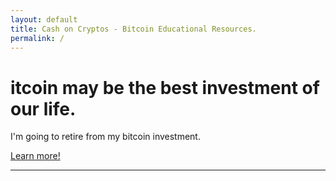 ```yaml
---
layout: default
title: Cash on Cryptos - Bitcoin Educational Resources.
permalink: /
---
```


<div class="jumbotron">
    <a href="http://vip.marketfy.com/bitcoin/"><span class="link_fill"> </span></a>
    <h1><i class="fa fa-btc"></i>itcoin may be the best investment of our life. </h1>
    <p class="lead">I'm going to retire from my bitcoin investment.</p>
    <p><a class="btn btn-lg btn-success" href="http://vip.marketfy.com/bitcoin/" role="button"><i class="fa fa-info-circle"></i> Learn more!</a></p>
</div>
<div class='row'>
    <div class='span12'>
        <hr />
    </div>
</div>

<!---
<div class="row">
    <div class="col-lg-4 fillable">
        <a href="/for-businesses/"><span class="link_fill"> </span></a>
        <h2><i class="fa fa-building"></i> For Businesses</h2>
        <p>Bitcoin is the cheapest, fastest, and safest way to take bitcoin. Learn how to never again worry about card not present fraud, chargebacks, and reaching a new audience.</p>
        <p><a class="btn btn-primary" href="/for-businesses/" role="button">Learn more &raquo;</a></p>
    </div>
    <div class="col-lg-4 fillable" >
        <a href="/for-developers/"><span class="link_fill"> </span></a>
        <h2><i class="fa fa-file-code-o"></i> For Developers</h2>
        <p>Bitcoin is the easiest way to accept and move money online. Instead of days or weeks it can take hours from starting a payment integration 
        	to accepting customer funds.</p>
        <p><a class="btn btn-primary" href="/for-developers/" role="button">Learn more &raquo;</a></p>
    </div>
    <div class="col-lg-4 fillable">
        <a href="/for-individuals/"><span class="link_fill"> </span></a>
        <h2><i class="fa fa-flag"></i> For Individuals</h2>
        <p>Bitcoin is the best form of money in existence. However USD is pretty darn good. You should care about bitcoin because it is potentially the best investment opportunity of your lifetime. One person spent $27 on Bitcoin. Four years later that investment had grown to over <strong>$500,000</strong> worth. Interested? I know I am.</p>
        <p><a class="btn btn-primary" href="/for-individuals/" role="button">Learn more &raquo;</a></p>
    </div>
</div>

-->
